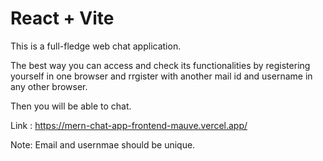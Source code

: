 # React + Vite

This is a full-fledge web chat application.

The best way you can access and check its functionalities by registering yourself in one browser and rrgister with another mail id and username in any other browser. 

Then you will be able to chat.

Link : https://mern-chat-app-frontend-mauve.vercel.app/

Note: Email and usernmae should be unique.
